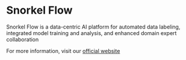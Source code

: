 # Snorkel Flow

Snorkel Flow is a data-centric AI platform for automated data labeling, integrated model training and analysis, and enhanced domain expert collaboration

For more information, visit our [official website](snorkel.ai)
